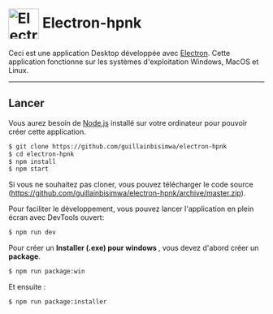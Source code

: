 # <img src="https://github.com/guillainbisimwa/electron-hpnk/blob/master/assets/img/hpnk2.png" width="60px" align="center" alt="Electron API Demos icon"> Electron-hpnk

Ceci est une application Desktop développée avec <a href="http://electronjs.org">Electron</a>. Cette application fonctionne sur les systèmes d'exploitation Windows, MacOS et Linux.

---

## Lancer

Vous aurez besoin de <a href="https://nodejs.org">Node.js</a> installé sur votre ordinateur pour pouvoir créer cette application.

```bash
$ git clone https://github.com/guillainbisimwa/electron-hpnk
$ cd electron-hpnk
$ npm install
$ npm start
```

Si vous ne souhaitez pas cloner, vous pouvez télécharger le code source (https://github.com/guillainbisimwa/electron-hpnk/archive/master.zip).

Pour faciliter le développement, vous pouvez lancer l'application en plein écran avec DevTools ouvert:

```bash
$ npm run dev
```

Pour créer un <b>Installer (.exe) pour windows </b>, vous devez d'abord créer un <b>package</b>.

```bash
$ npm run package:win 
```

Et ensuite :
```bash
$ npm run package:installer
```

